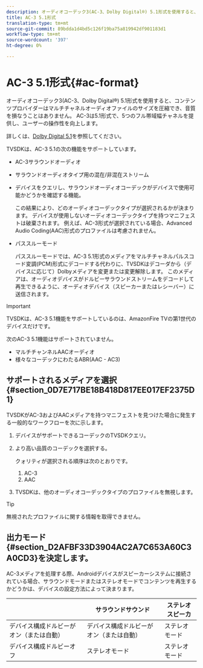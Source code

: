 ```yaml
---
description: オーディオコーデック3(AC-3、Dolby Digital®) 5.1形式を使用すると、コンテンツプロバイダーはマルチチャネルオーディオファイルのサイズを圧縮でき、音質を損なうことはありません。 AC-3は5.1形式で、5つのフル帯域幅チャネルを提供し、ユーザーの操作性を向上します。
title: AC-3 5.1形式
translation-type: tm+mt
source-git-commit: 89bdda1d4bd5c126f19ba75a819942df901183d1
workflow-type: tm+mt
source-wordcount: '397'
ht-degree: 0%

---
```



# AC-3 5.1形式{#ac-format}

オーディオコーデック3(AC-3、Dolby Digital®) 5.1形式を使用すると、コンテンツプロバイダーはマルチチャネルオーディオファイルのサイズを圧縮でき、音質を損なうことはありません。 AC-3は5.1形式で、5つのフル帯域幅チャネルを提供し、ユーザーの操作性を向上します。

詳しくは、[Dolby Digital 5.1](https://www.dolby.com/us/en/technologies/dolby-digital.html)を参照してください。

TVSDKは、AC-3 5.1の次の機能をサポートしています。

* AC-3サラウンドオーディオ
* サラウンドオーディオタイプ用の混在/非混在ストリーム
* デバイスをクエリし、サラウンドオーディオコーデックがデバイスで使用可能かどうかを確認する機能。

   この結果により、どのオーディオコーデックタイプが選択されるかが決まります。 デバイスが使用しないオーディオコーデックタイプを持つマニフェストは破棄されます。 例えば、AC-3形式が選択されている場合、Advanced Audio Coding(AAC)形式のプロファイルは考慮されません。
* パススルーモード

   パススルーモードでは、AC-3 5.1形式のメディアをマルチチャネルパルスコード変調(PCM)形式にデコードする代わりに、TVSDKはデコーダから（デバイスに応じて）Dolbyメディアを変更または変更解除します。 このメディアは、オーディオデバイスがドルビーサラウンドストリームをデコードして再生できるように、オーディオデバイス（スピーカーまたはレシーバー）に送信されます。

>[!IMPORTANT]
>
>TVSDKは、AC-3 5.1機能をサポートしているのは、AmazonFire TVの第1世代のデバイスだけです。

次のAC-3 5.1機能はサポートされていません。

* マルチチャンネルAACオーディオ
* 様々なコーデックにわたるABR(AAC - AC3)

## サポートされるメディアを選択{#section_0D7E717BE18B418D817EE017EF2375D1}

TVSDKがAC-3およびAACメディアを持つマニフェストを見つけた場合に発生する一般的なワークフローを次に示します。

1. デバイスがサポートできるコーデックのTVSDKクエリ。
1. より高い品質のコーデックを選択する。

   クォリティが選択される順序は次のとおりです。

   1. AC-3
   1. AAC

1. TVSDKは、他のオーディオコーデックタイプのプロファイルを無視します。

>[!TIP]
>
>無視されたプロファイルに関する情報を取得できません。

## 出力モード{#section_D2AFBF33D3904AC2A7C653A60C3A0CD3}を決定します。

AC-3メディアを処理する際、Androidデバイスがスピーカーシステムに接続されている場合、サラウンドモードまたはステレオモードでコンテンツを再生するかどうかは、デバイスの設定方法によって決まります。

|  | **サラウンドサウンド** | **ステレオスピーカ** |
|---|---|---|
| デバイス構成ドルビーがオン（または自動） | デバイス構成ドルビーがオン（または自動） | ステレオモード |
| デバイス構成ドルビーオフ | ステレオモード | ステレオモード |